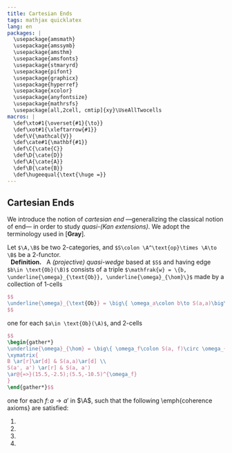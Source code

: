 ```yaml
---
title: Cartesian Ends
tags: mathjax quicklatex
lang: en
packages: |
  \usepackage{amsmath}
  \usepackage{amssymb}
  \usepackage{amsthm}
  \usepackage{amsfonts}
  \usepackage{stmaryrd}
  \usepackage{pifont}
  \usepackage{graphicx}
  \usepackage{hyperref}
  \usepackage{xcolor}
  \usepackage{anyfontsize}
  \usepackage{mathrsfs}
  \usepackage[all,2cell, cmtip]{xy}\UseAllTwocells
macros: |
  \def\xto#1{\overset{#1}{\to}}
  \def\xot#1{\xleftarrow{#1}}
  \def\V{\mathcal{V}}
  \def\cate#1{\mathbf{#1}}
  \def\C{\cate{C}}
  \def\D{\cate{D}}
  \def\A{\cate{A}}
  \def\B{\cate{B}}
  \def\hugeequal{\text{\huge =}}
---
```


## Cartesian Ends

We introduce the notion of _cartesian end_ —generalizing the classical notion of end— in order to study _quasi-(Kan extensions)_. We adopt the terminology used in [**Gray**].

Let `$\A,\B$` be two 2-categories, and `$S\colon \A^\text{op}\times \A\to \B$` be a 2-functor.
<br> &nbsp; **Definition.** &nbsp; A _(projective) quasi-wedge_ based at `$S$` and having edge `$b\in \text{Ob}(\B)$` consists of a triple `$\mathfrak{w} = \{b, \underline{\omega}_{\text{Ob}}, \underline{\omega}_{\hom}\}$` made by a collection of 1-cells

``` tex
$$ 
\underline{\omega}_{\text{Ob}} = \big\{ \omega_a\colon b\to S(a,a)\big\}
$$
```

one for each `$a\in \text{Ob}(\A)$`, and 2-cells

``` tex
$$ 
\begin{gather*}
\underline{\omega}_{\hom} = \big\{ \omega_f\colon S(a, f)\circ \omega_{a} \Rightarrow S(f, a')\circ \omega_{a'} \big\}\\
\xymatrix{
B \ar[r]\ar[d] & S(a,a)\ar[d] \\
S(a', a') \ar[r] & S(a, a')
\ar@{=>}(15.5,-2.5);(5.5,-10.5)^{\omega_f}
}
\end{gather*}$$
```

one for each $f\colon a\to a'$ in $\A$, such that the following \emph{coherence axioms} are satisfied:

1. 
2. 
3. 
4. 